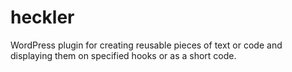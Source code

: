 # heckler

WordPress plugin for creating reusable pieces of text or code and displaying them on specified hooks or as a short code.
